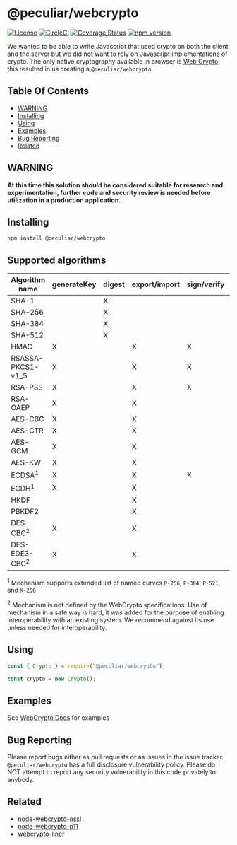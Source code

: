 # @peculiar/webcrypto

[![License](https://img.shields.io/badge/license-MIT-green.svg?style=flat)](https://raw.githubusercontent.com/PeculiarVentures/webcrypto/master/LICENSE.md)
[![CircleCI](https://circleci.com/gh/PeculiarVentures/webcrypto.svg?style=svg)](https://circleci.com/gh/PeculiarVentures/webcrypto)
[![Coverage Status](https://coveralls.io/repos/github/PeculiarVentures/webcrypto/badge.svg?branch=master)](https://coveralls.io/github/PeculiarVentures/webcrypto?branch=master)
[![npm version](https://badge.fury.io/js/%40peculiar%2Fwebcrypto.svg)](https://badge.fury.io/js/%40peculiar%2Fwebcrypto)

We wanted to be able to write Javascript that used crypto on both the client and the server but we did not want to rely on Javascript implementations of crypto. The only native cryptography available in browser is [Web Crypto](http://caniuse.com/#search=cryptography), this resulted in us creating a `@peculiar/webcrypto`.

## Table Of Contents

* [WARNING](#warning)
* [Installing](#installing)
* [Using](#using)
* [Examples](#examples)
* [Bug Reporting](#bug-reporting)
* [Related](#related)

## WARNING

**At this time this solution should be considered suitable for research and experimentation, further code and security review is needed before utilization in a production application.**

## Installing

```
npm install @peculiar/webcrypto
```

## Supported algorithms

| Algorithm name    | generateKey | digest  | export/import | sign/verify | encrypt/decrypt | wrapKey/unwrapKey | derive  |
|-------------------|-------------|---------|---------------|-------------|-----------------|-------------------|---------|
| SHA-1             |             |    X    |               |             |                 |                   |         |
| SHA-256           |             |    X    |               |             |                 |                   |         |
| SHA-384           |             |    X    |               |             |                 |                   |         |
| SHA-512           |             |    X    |               |             |                 |                   |         |
| HMAC              |      X      |         |       X       |      X      |                 |                   |         |
| RSASSA-PKCS1-v1_5 |      X      |         |       X       |      X      |                 |                   |         |
| RSA-PSS           |      X      |         |       X       |      X      |                 |                   |         |
| RSA-OAEP          |      X      |         |       X       |             |        X        |         X         |         |
| AES-CBC           |      X      |         |       X       |             |        X        |         X         |         |
| AES-CTR           |      X      |         |       X       |             |        X        |         X         |         |
| AES-GCM           |      X      |         |       X       |             |        X        |         X         |         |
| AES-KW            |      X      |         |       X       |             |                 |         X         |         |
| ECDSA<sup>1</sup> |      X      |         |       X       |      X      |                 |                   |         |
| ECDH<sup>1</sup>  |      X      |         |       X       |             |                 |                   |    X    |
| HKDF              |             |         |       X       |             |                 |                   |    X    |
| PBKDF2            |             |         |       X       |             |                 |                   |    X    |
| DES-CBC<sup>2</sup>|      X      |         |       X       |             |        X        |         X         |         |
| DES-EDE3-CBC<sup>2</sup>|      X      |         |       X       |             |        X        |         X         |         |

<sup>1</sup> Mechanism supports extended list of named curves `P-256`, `P-384`, `P-521`, and `K-256`

<sup>2</sup> Mechanism is not defined by the WebCrypto specifications. Use of mechanism in a safe way is hard, it was added for the purpose of enabling interoperability with an existing system. We recommend against its use unless needed for interoperability.

## Using

```javascript
const { Crypto } = require("@peculiar/webcrypto");

const crypto = new Crypto();
```

## Examples

See [WebCrypto Docs](https://github.com/PeculiarVentures/webcrypto-docs/blob/master/README.md) for examples

## Bug Reporting
Please report bugs either as pull requests or as issues in the issue tracker. `@peculiar/webcrypto` has a full disclosure vulnerability policy. Please do NOT attempt to report any security vulnerability in this code privately to anybody.


## Related
 - [node-webcrypto-ossl](https://github.com/PeculiarVentures/node-webcrypto-ossl)
 - [node-webcrypto-p11](https://github.com/PeculiarVentures/node-webcrypto-p11)
 - [webcrypto-liner](https://github.com/PeculiarVentures/webcrypto-liner)
